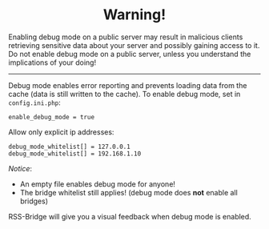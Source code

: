 <h1 align="center">Warning!</h1>

Enabling debug mode on a public server may result in malicious clients retrieving sensitive data about your server and possibly gaining access to it.
Do not enable debug mode on a public server, unless you understand the implications of your doing!

***

Debug mode enables error reporting and prevents loading data from the cache (data is still written to the cache).
To enable debug mode, set in `config.ini.php`:

    enable_debug_mode = true

Allow only explicit ip addresses:

    debug_mode_whitelist[] = 127.0.0.1
    debug_mode_whitelist[] = 192.168.1.10

_Notice_:

* An empty file enables debug mode for anyone!
* The bridge whitelist still applies! (debug mode does **not** enable all bridges)

RSS-Bridge will give you a visual feedback when debug mode is enabled.

